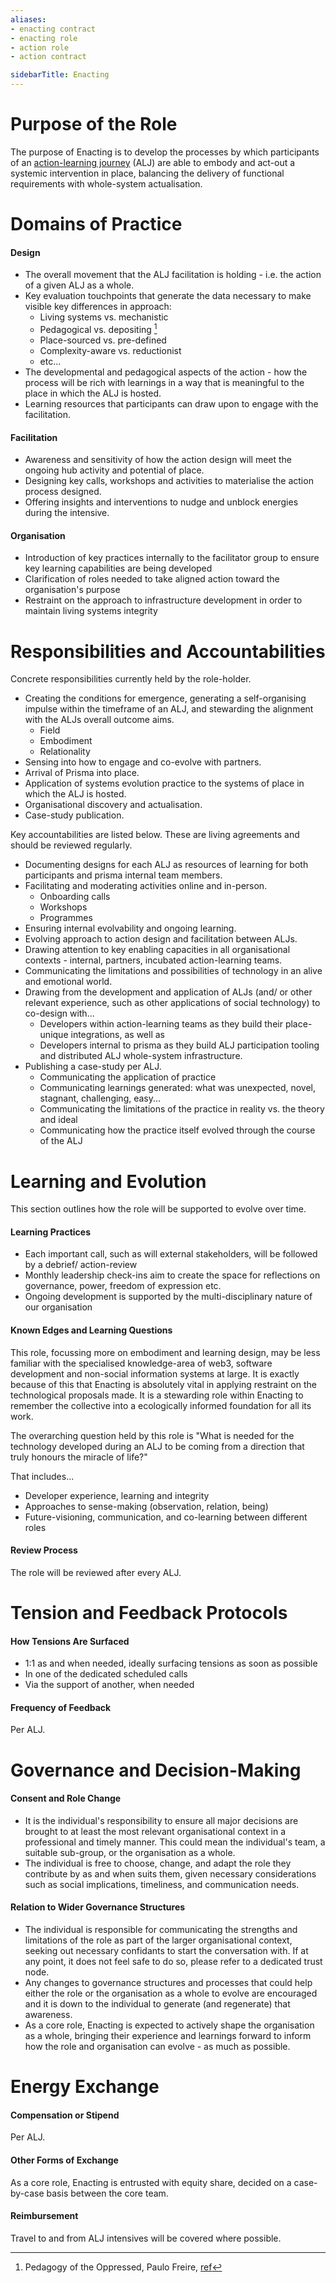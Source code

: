 ```yaml
---
aliases:
- enacting contract
- enacting role
- action role
- action contract

sidebarTitle: Enacting
---
```


# Purpose of the Role
The purpose of Enacting is to develop the processes by which participants of an [action-learning journey](/patterns/action-learning%20journeys.md) (ALJ) are able to embody and act-out a systemic intervention in place, balancing the delivery of functional requirements with whole-system actualisation. 

# Domains of Practice
#### Design

- The overall movement that the ALJ facilitation is holding - i.e. the action of a given ALJ as a whole.
- Key evaluation touchpoints that generate the data necessary to make visible key differences in approach:
	- Living systems vs. mechanistic
	- Pedagogical vs. depositing [^1]
	- Place-sourced vs. pre-defined
	- Complexity-aware vs. reductionist
	- etc...
- The developmental and pedagogical aspects of the action - how the process will be rich with learnings in a way that is meaningful to the place in which the ALJ is hosted. 
- Learning resources that participants can draw upon to engage with the facilitation.

#### Facilitation

- Awareness and sensitivity of how the action design will meet the ongoing hub activity and potential of place.
- Designing key calls, workshops and activities to materialise the action process designed.
- Offering insights and interventions to nudge and unblock energies during the intensive.

#### Organisation

- Introduction of key practices internally to the facilitator group to ensure key learning capabilities are being developed
- Clarification of roles needed to take aligned action toward the organisation's purpose
- Restraint on the approach to infrastructure development in order to maintain living systems integrity

# Responsibilities and Accountabilities
Concrete responsibilities currently held by the role-holder.

- Creating the conditions for emergence, generating a self-organising impulse within the timeframe of an ALJ, and stewarding the alignment with the ALJs overall outcome aims. 
	- Field
	- Embodiment
	- Relationality
- Sensing into how to engage and co-evolve with partners.
- Arrival of Prisma into place. 
- Application of systems evolution practice to the systems of place in which the ALJ is hosted. 
- Organisational discovery and actualisation.
- Case-study publication.

Key accountabilities are listed below. These are living agreements and should be reviewed regularly.

- Documenting designs for each ALJ as resources of learning for both participants and prisma internal team members.
- Facilitating and moderating activities online and in-person.
	- Onboarding calls
	- Workshops
	- Programmes
- Ensuring internal evolvability and ongoing learning.
- Evolving approach to action design and facilitation between ALJs.
- Drawing attention to key enabling capacities in all organisational contexts - internal, partners, incubated action-learning teams. 
- Communicating the limitations and possibilities of technology in an alive and emotional world. 
- Drawing from the development and application of ALJs (and/ or other relevant experience, such as other applications of social technology) to co-design with... 
	- Developers within action-learning teams as they build their place-unique integrations, as well as
	- Developers internal to prisma as they build ALJ participation tooling and distributed ALJ whole-system infrastructure. 
- Publishing a case-study per ALJ.
	- Communicating the application of practice
	- Communicating learnings generated: what was unexpected, novel, stagnant, challenging, easy...
	- Communicating the limitations of the practice in reality vs. the theory and ideal
	- Communicating how the practice itself evolved through the course of the ALJ

# Learning and Evolution
This section outlines how the role will be supported to evolve over time.

#### Learning Practices

- Each important call, such as will external stakeholders, will be followed by a debrief/ action-review
- Monthly leadership check-ins aim to create the space for reflections on governance, power, freedom of expression etc.
- Ongoing development is supported by the multi-disciplinary nature of our organisation

#### Known Edges and Learning Questions

This role, focussing more on embodiment and learning design, may be less familiar with the specialised knowledge-area of web3, software development and non-social information systems at large. It is exactly because of this that Enacting is absolutely vital in applying restraint on the technological proposals made. It is a stewarding role within Enacting to remember the collective into a ecologically informed foundation for all its work.

The overarching question held by this role is "What is needed for the technology developed during an ALJ to be coming from a direction that truly honours the miracle of life?"

That includes...

- Developer experience, learning and integrity
- Approaches to sense-making (observation, relation, being)
- Future-visioning, communication, and co-learning between different roles

#### Review Process
The role will be reviewed after every ALJ.

# Tension and Feedback Protocols
#### How Tensions Are Surfaced

- 1:1 as and when needed, ideally surfacing tensions as soon as possible
- In one of the dedicated scheduled calls
- Via the support of another, when needed

#### Frequency of Feedback
Per ALJ.

# Governance and Decision-Making
#### Consent and Role Change

- It is the individual's responsibility to ensure all major decisions are brought to at least the most relevant organisational context in a professional and timely manner. This could mean the individual's team, a suitable sub-group, or the organisation as a whole. 
- The individual is free to choose, change, and adapt the role they contribute by as and when suits them, given necessary considerations such as social implications, timeliness, and communication needs. 

#### Relation to Wider Governance Structures

- The individual is responsible for communicating the strengths and limitations of the role as part of the larger organisational context, seeking out necessary confidants to start the conversation with. If at any point, it does not feel safe to do so, please refer to a dedicated trust node.
- Any changes to governance structures and processes that could help either the role or the organisation as a whole to evolve are encouraged and it is down to the individual to generate (and regenerate) that awareness. 
- As a core role, Enacting is expected to actively shape the organisation as a whole, bringing their experience and learnings forward to inform how the role and organisation can evolve - as much as possible. 

# Energy Exchange
#### Compensation or Stipend
Per ALJ.
#### Other Forms of Exchange
As a core role, Enacting is entrusted with equity share, decided on a case-by-case basis between the core team. 
#### Reimbursement
Travel to and from ALJ intensives will be covered where possible.

[^1]: Pedagogy of the Oppressed, Paulo Freire, [ref](https://app.thestorygraph.com/books/64adab37-10d8-402d-a36c-36550bfcce14)
